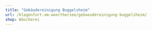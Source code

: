```yaml
---
title: "Gebäudereinigung Buggelsheim"
url: /klagenfurt-am-woerthersee/gebaeudereinigung-buggelsheim/
shop: Wäscherei
---
```

